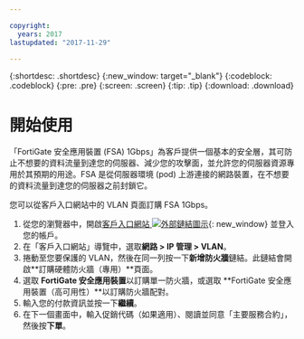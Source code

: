 ```yaml
---

copyright:
  years: 2017
lastupdated: "2017-11-29"

---
```


{:shortdesc: .shortdesc}
{:new_window: target="_blank"}
{:codeblock: .codeblock}
{:pre: .pre}
{:screen: .screen}
{:tip: .tip}
{:download: .download}

# 開始使用
「FortiGate 安全應用裝置 (FSA) 1Gbps」為客戶提供一個基本的安全層，其可防止不想要的資料流量到達您的伺服器、減少您的攻擊面，並允許您的伺服器資源專用於其預期的用途。FSA 是從伺服器環境 (pod) 上游連接的網路裝置，在不想要的資料流量到達您的伺服器之前封鎖它。  

您可以從客戶入口網站中的 VLAN 頁面訂購 FSA 1Gbps。

1. 從您的瀏覽器中，開啟[客戶入口網站 ![外部鏈結圖示](../../icons/launch-glyph.svg "外部鏈結圖示")](https://control.softlayer.com/){: new_window} 並登入您的帳戶。
2. 在「客戶入口網站」導覽中，選取**網路 > IP 管理 > VLAN**。
3. 捲動至您要保護的 VLAN，然後在同一列按一下**新增防火牆**鏈結。此鏈結會開啟**訂購硬體防火牆（專用）**頁面。
4. 選取 **FortiGate 安全應用裝置**以訂購單一防火牆，或選取 **FortiGate 安全應用裝置（高可用性）**以訂購防火牆配對。 
5. 輸入您的付款資訊並按一下**繼續**。
6. 在下一個畫面中，輸入促銷代碼（如果適用）、閱讀並同意「主要服務合約」，然後按**下單**。
